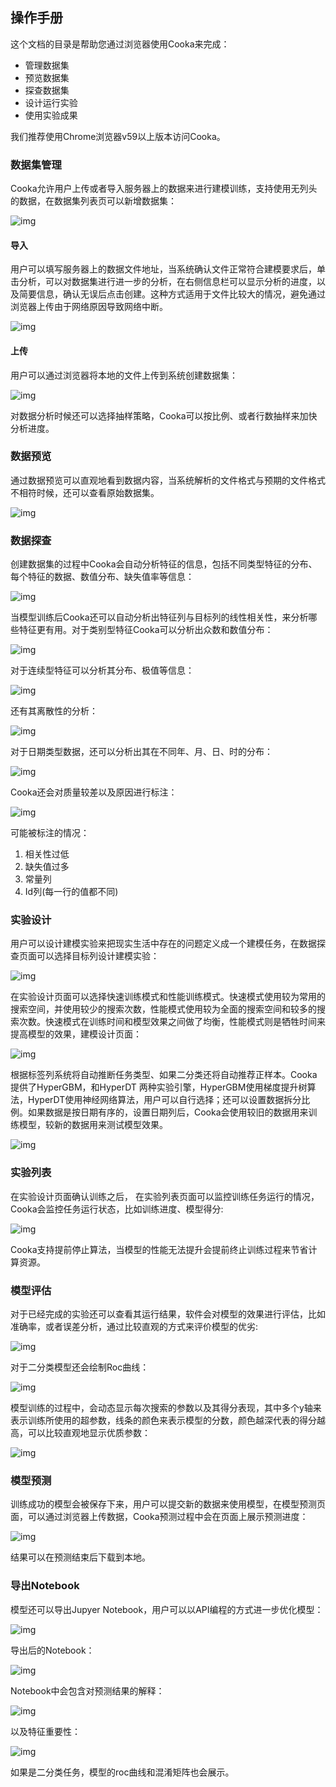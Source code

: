 ## 操作手册

这个文档的目录是帮助您通过浏览器使用Cooka来完成：

- 管理数据集
- 预览数据集 
- 探查数据集 
- 设计运行实验
- 使用实验成果

我们推荐使用Chrome浏览器v59以上版本访问Cooka。

### 数据集管理

Cooka允许用户上传或者导入服务器上的数据来进行建模训练，支持使用无列头的数据，在数据集列表页可以新增数据集：

![img](static/cooka_dataset_home.png) 

#### 导入

用户可以填写服务器上的数据文件地址，当系统确认文件正常符合建模要求后，单击分析，可以对数据集进行进一步的分析，在右侧信息栏可以显示分析的进度，以及简要信息，确认无误后点击创建。这种方式适用于文件比较大的情况，避免通过浏览器上传由于网络原因导致网络中断。

![img](static/cooka_dataset_import.png) 

#### 上传

用户可以通过浏览器将本地的文件上传到系统创建数据集：

![img](static/cooka_dataset_upload.png) 

对数据分析时候还可以选择抽样策略，Cooka可以按比例、或者行数抽样来加快分析进度。

 

### 数据预览

通过数据预览可以直观地看到数据内容，当系统解析的文件格式与预期的文件格式不相符时候，还可以查看原始数据集。

![img](static/cooka_dataset_preview.png) 

 

### 数据探查

创建数据集的过程中Cooka会自动分析特征的信息，包括不同类型特征的分布、每个特征的数据、数值分布、缺失值率等信息：

![img](static/cooka_dataset_insight.png) 

当模型训练后Cooka还可以自动分析出特征列与目标列的线性相关性，来分析哪些特征更有用。对于类别型特征Cooka可以分析出众数和数值分布：

![img](static/cooka_dataset_categorical.png) 

对于连续型特征可以分析其分布、极值等信息：

![img](static/cooka_dataset_continuous.png) 

还有其离散性的分析：

![img](static/cooka_dataset_continuous_2.png) 

对于日期类型数据，还可以分析出其在不同年、月、日、时的分布：

![img](static/cooka_dataset_datetime.png) 
  

Cooka还会对质量较差以及原因进行标注：

![img](static/cooka_dataset_missing.png) 

可能被标注的情况：

1. 相关性过低
2. 缺失值过多
3. 常量列
4. Id列(每一行的值都不同)


### 实验设计

用户可以设计建模实验来把现实生活中存在的问题定义成一个建模任务，在数据探查页面可以选择目标列设计建模实验：

![img](static/cooka_experiment_design.png) 

在实验设计页面可以选择快速训练模式和性能训练模式。快速模式使用较为常用的搜索空间，并使用较少的搜索次数，性能模式使用较为全面的搜索空间和较多的搜索次数。快速模式在训练时间和模型效果之间做了均衡，性能模式则是牺牲时间来提高模型的效果，建模设计页面：

![img](static/cooka_experiment_design_1.png) 

 

根据标签列系统将自动推断任务类型、如果二分类还将自动推荐正样本。Cooka提供了HyperGBM，和HyperDT 两种实验引擎，HyperGBM使用梯度提升树算法，HyperDT使用神经网络算法，用户可以自行选择；还可以设置数据拆分比例。如果数据是按日期有序的，设置日期列后，Cooka会使用较旧的数据用来训练模型，较新的数据用来测试模型效果。

![img](static/cooka_experiment_design_2.png) 



### 实验列表

  在实验设计页面确认训练之后， 在实验列表页面可以监控训练任务运行的情况，Cooka会监控任务运行状态，比如训练进度、模型得分:

![img](static/cooka_experiment_list.png) 

Cooka支持提前停止算法，当模型的性能无法提升会提前终止训练过程来节省计算资源。

### 模型评估

对于已经完成的实验还可以查看其运行结果，软件会对模型的效果进行评估，比如准确率，或者误差分析，通过比较直观的方式来评价模型的优劣:

 

![img](static/cooka_experiment_evaluation.png) 

对于二分类模型还会绘制Roc曲线：

![img](static/cooka_experiment_roc.png) 

模型训练的过程中，会动态显示每次搜索的参数以及其得分表现，其中多个y轴来表示训练所使用的超参数，线条的颜色来表示模型的分数，颜色越深代表的得分越高，可以比较直观地显示优质参数：

![img](static/cooka_experiment_optimaize.png) 

 

 

 

### 模型预测

训练成功的模型会被保存下来，用户可以提交新的数据来使用模型，在模型预测页面，可以通过浏览器上传数据，Cooka预测过程中会在页面上展示预测进度：

![img](static/cooka_experiment_predict.png) 

结果可以在预测结束后下载到本地。


### 导出Notebook

模型还可以导出Jupyer Notebook，用户可以以API编程的方式进一步优化模型：

![img](static/cooka_experiment_notebook_1.png) 

导出后的Notebook：

![img](static/cooka_experiment_notebook_2.png) 

Notebook中会包含对预测结果的解释：

![img](static/cooka_experiment_notebook_3.png) 

   以及特征重要性：

![img](static/cooka_experiment_notebook_4.png) 

 如果是二分类任务，模型的roc曲线和混淆矩阵也会展示。

